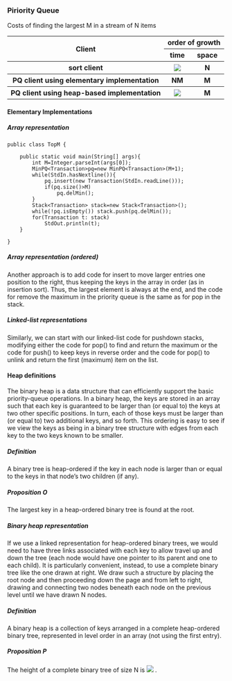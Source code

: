 ### Piriority Queue

Costs of finding the largest M in a stream of N items
<table>
    <tr>
        <th rowspan="2">Client</th>
        <th colspan="2">order of growth</th>
    </tr>
    <tr>
        <th>time</th>
        <th>space</th>
    </tr>
    <tr>
        <th>sort client</th>
        <th><img src="http://latex.codecogs.com/gif.latex?NlogN"></th>
        <th>N</th>
    </tr>
    <tr>
        <th>PQ client using elementary implementation</th>
        <th>NM</th>
        <th>M</th>
    </tr>
    <tr>
        <th>PQ client using heap-based implementation</th>
        <th><img src="http://latex.codecogs.com/gif.latex?NlogM"></th>
        <th>M</th>
    </tr>
</table>

#### Elementary Implementations

##### Array representation
```
public class TopM {

    public static void main(String[] args){
        int M=Integer.parseInt(args[0]);
        MinPQ<Transaction>pq=new MinPQ<Transaction>(M+1);
        while(StdIn.hasNextline()){
            pq.insert(new Transaction(StdIn.readLine()));
            if(pq.size()>M)
                pq.delMin();
        }
        Stack<Transaction> stack=new Stack<Transaction>();
        while(!pq.isEmpty()) stack.push(pq.delMin());
        for(Transaction t: stack)
            StdOut.println(t);
    }

}
```

##### Array representation (ordered)

Another approach is to add code for insert to move larger entries one position to the right, thus keeping the keys in the array in order (as in insertion sort). Thus, the largest element is always at the end, and the code for remove the maximum in the priority queue is the same as for pop in the stack.

##### Linked-list representations

Similarly, we can start with our linked-list code for pushdown stacks, modifying either the code for pop() to find and return the maximum or the code for push() to keep keys in reverse order and the code for pop() to unlink and return the first (maximum) item on the list.

#### Heap definitions

The binary heap is a data structure that can efficiently support the basic priority-queue operations. In a binary heap, the keys are stored in an array such that each key is guaranteed to be larger than (or equal to) the keys at two other specific positions. In turn, each of those keys must be larger than (or equal to) two additional keys, and so forth. This ordering is easy to see if we view the keys as being in a binary tree structure with edges from each key to the two keys known to be smaller.

##### Definition

A binary tree is heap-ordered if the key in each node is larger than or equal to the keys in that node’s two children (if any).

##### Proposition O

The largest key in a heap-ordered binary tree is found at the root.

##### Binary heap representation

If we use a linked representation for heap-ordered binary trees, we would need to have three links associated with each key to allow travel up and down the tree (each node would have one pointer to its parent and one to each child). It is particularly convenient, instead, to use a complete binary tree like the one drawn at right. We draw such a structure by placing the root node and then proceeding down the page and from left to right, drawing and connecting two nodes beneath each node on the previous level until we have drawn N nodes.

##### Definition
A binary heap is a collection of keys arranged in a complete heap-ordered binary tree, represented in level order in an array (not using the first entry).

##### Proposition P

The height of a complete binary tree of size N is ![](http://latex.codecogs.com/gif.latex?\lfloor(lgN)\rfloor) .
